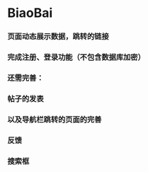 # BiaoBai
### 页面动态展示数据，跳转的链接
### 完成注册、登录功能（不包含数据库加密）
### 还需完善：
### 帖子的发表
### 以及导航栏跳转的页面的完善
### 反馈
### 搜索框
